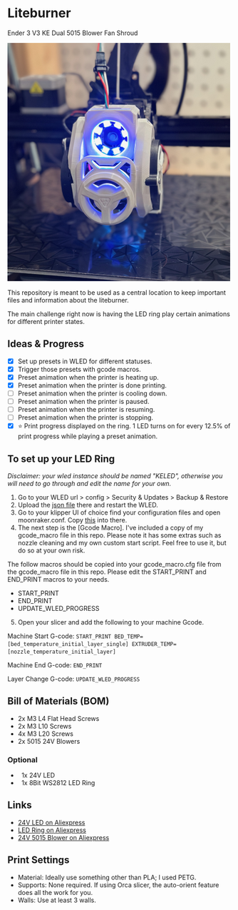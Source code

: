 # Liteburner

Ender 3 V3 KE Dual 5015 Blower Fan Shroud

<img src="https://github.com/iamlite/liteburner/blob/main/Images/Img_2.jpeg" alt="Liteburner" width="500">

This repository is meant to be used as a central location to keep important files and information about the liteburner.

The main challenge right now is having the LED ring play certain animations for different printer states.

## Ideas & Progress

- [x] Set up presets in WLED for different statuses.
- [x] Trigger those presets with gcode macros.
- [x] Preset animation when the printer is heating up.
- [x] Preset animation when the printer is done printing.
- [ ] Preset animation when the printer is cooling down.
- [ ] Preset animation when the printer is paused.
- [ ] Preset animation when the printer is resuming.
- [ ] Preset animation when the printer is stopping.
- [x] ⭐️ Print progress displayed on the ring. 1 LED turns on for every 12.5% of print progress while playing a preset animation.

## To set up your LED Ring

*Disclaimer: your wled instance should be named "KELED", otherwise you will need to go through and edit the name for your own.*

1. Go to your WLED url > config > Security & Updates > Backup & Restore
2. Upload the [json file](https://github.com/iamlite/liteburner/blob/main/wled_presets_KELED.json) there and restart the WLED.
3. Go to your klipper UI of choice find your configuration files and open moonraker.conf. Copy [this](https://github.com/iamlite/liteburner/blob/main/moonraker.conf) into there.
4. The next step is the [Gcode Macro]. I've included a copy of my gcode_macro file in this repo. Please note it has some extras such as nozzle cleaning and my own custom start script. Feel free to use it, but do so at your own risk.

The follow macros should be copied into your gcode_macro.cfg file from the gcode_macro file in this repo. Please edit the START_PRINT and END_PRINT macros to your needs.

   - START_PRINT
   - END_PRINT
   - UPDATE_WLED_PROGRESS

5. Open your slicer and add the following to your machine Gcode.

Machine Start G-code:
`START_PRINT BED_TEMP=[bed_temperature_initial_layer_single] EXTRUDER_TEMP=[nozzle_temperature_initial_layer]`

Machine End G-code:
`END_PRINT`

Layer Change G-code:
`UPDATE_WLED_PROGRESS`

## Bill of Materials (BOM)

- 2x M3 L4 Flat Head Screws
- 2x M3 L10 Screws
- 4x M3 L20 Screws
- 2x 5015 24V Blowers

### Optional

-   1x 24V LED
-   1x 8Bit WS2812 LED Ring

## Links

- [24V LED on Aliexpress](<https://s.click.aliexpress.com/e/_Dky6Lzx>)
- [LED Ring on Aliexpress](<https://s.click.aliexpress.com/e/_DD0RQdB>)
- [24V 5015 Blower on Aliexpress](<https://s.click.aliexpress.com/e/_DBk6D53>)

## Print Settings

- Material: Ideally use something other than PLA; I used PETG.
- Supports: None required. If using Orca slicer, the auto-orient feature does all the work for you.
- Walls: Use at least 3 walls.
